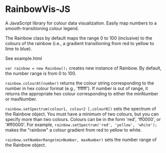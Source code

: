 RainbowVis-JS
=============

A JavaScript library for colour data visualization. Easily map numbers to a smooth-transitioning colour legend.

The Rainbow class by default maps the range 0 to 100 (inclusive) to the colours of the rainbow (i.e., a gradient transitioning from red to yellow to lime to blue).

See example.html

`var rainbow = new Rainbow();` creates new instance of Rainbow. By default, the number range is from 0 to 100.

`rainbow.colourAt(number)` returns the colour string corresponding to the number in hex colour format (e.g., 'ffffff'). If number is out of range, it returns the appropriate hex colour corresponding to either the minNumber or maxNumber.

`rainbow.setSpectrum(colour1, colour2 [,colourN])` sets the spectrum of the Rainbow object. You must have a minimum of two colours, but you can specify more than two colours. Colours can be in the form 'red', 'ff0000', or '#ff0000'. For example, `rainbow.setSpectrum('red', 'yellow', 'white');` makes the "rainbow" a colour gradient from red to yellow to white.

`rainbow.setNumberRange(minNumber, maxNumber)` sets the number range of the Rainbow object. 
